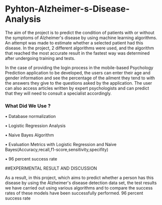 # Pyhton-Alzheimer-s-Disease-Analysis

The aim of the project is to predict the condition of patients with or without the symptoms of Alzheimer's disease by using machine learning algorithms. 
An attempt was made to estimate whether a selected patient had this disease. 
In the project, 2 different algorithms were used, and the algorithm that reached the most accurate result in the fastest way was determined after undergoing training and tests.

In the case of providing the login process in the mobile-based Psychology Prediction application to be developed, the users can enter their age and gender information and see the percentage of the ailment they tend to with the answers they give to the questions asked by the application. The user can also access articles written by expert psychologists and can predict that they will need to consult a specialist accordingly. 


### What Did We Use ?

• Database normalization

• Logistic Regression Analysis

• Naive Bayes Algorithm

• Evaluation Metrics with Logistic Regression and Naive Bayes(Accuracy,recall,f1-score,sensitivity,specifity)

• 96 percent success rate

##EXPERIMENTAL RESULT AND DISCUSSION

As a result, in this project, which aims to predict whether a person has this disease by using the Alzheimer's disease detection data set, the test results we have carried out using various algorithms and to compare the success rates of these models have been successfully performed. 96 percent success rate
